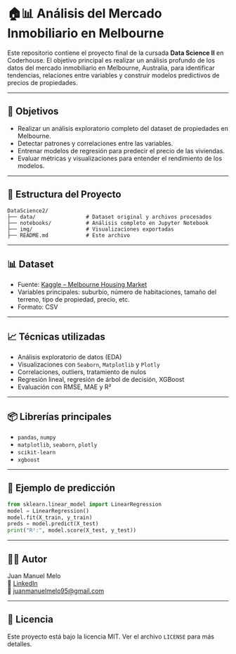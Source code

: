
# 🏠📊 Análisis del Mercado Inmobiliario en Melbourne

Este repositorio contiene el proyecto final de la cursada **Data Science II** en Coderhouse. El objetivo principal es realizar un análisis profundo de los datos del mercado inmobiliario en Melbourne, Australia, para identificar tendencias, relaciones entre variables y construir modelos predictivos de precios de propiedades.

---

## 📌 Objetivos

- Realizar un análisis exploratorio completo del dataset de propiedades en Melbourne.
- Detectar patrones y correlaciones entre las variables.
- Entrenar modelos de regresión para predecir el precio de las viviendas.
- Evaluar métricas y visualizaciones para entender el rendimiento de los modelos.

---

## 🧱 Estructura del Proyecto

```
DataScience2/
├── data/                # Dataset original y archivos procesados
├── notebooks/           # Análisis completo en Jupyter Notebook
├── img/                 # Visualizaciones exportadas
├── README.md            # Este archivo
```

---

## 📊 Dataset

- Fuente: [Kaggle – Melbourne Housing Market](https://www.kaggle.com/datasets/dansbecker/melbourne-housing-snapshot)
- Variables principales: suburbio, número de habitaciones, tamaño del terreno, tipo de propiedad, precio, etc.
- Formato: CSV

---

## 📈 Técnicas utilizadas

- Análisis exploratorio de datos (EDA)
- Visualizaciones con `Seaborn`, `Matplotlib` y `Plotly`
- Correlaciones, outliers, tratamiento de nulos
- Regresión lineal, regresión de árbol de decisión, XGBoost
- Evaluación con RMSE, MAE y R²

---

## 📦 Librerías principales

- `pandas`, `numpy`
- `matplotlib`, `seaborn`, `plotly`
- `scikit-learn`
- `xgboost`

---

## 🧪 Ejemplo de predicción

```python
from sklearn.linear_model import LinearRegression
model = LinearRegression()
model.fit(X_train, y_train)
preds = model.predict(X_test)
print("R²:", model.score(X_test, y_test))
```

---

## 🧑‍💻 Autor

Juan Manuel Melo  
🔗 [LinkedIn](https://www.linkedin.com/in/juan-manuel-melo95/)  
📧 juanmanuelmelo95@gmail.com

---

## 📄 Licencia

Este proyecto está bajo la licencia MIT. Ver el archivo `LICENSE` para más detalles.
